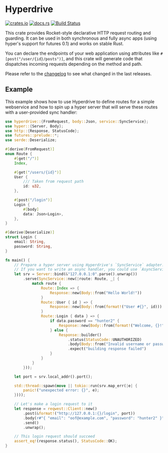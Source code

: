 # Hyperdrive

[![crates.io](https://img.shields.io/crates/v/hyperdrive.svg)](https://crates.io/crates/hyperdrive)
[![docs.rs](https://docs.rs/hyperdrive/badge.svg)](https://docs.rs/hyperdrive/)
[![Build Status](https://travis-ci.org/1aim/hyperdrive.svg?branch=master)](https://travis-ci.org/1aim/hyperdrive)

This crate provides Rocket-style declarative HTTP request routing and guarding.
It can be used in both synchronous and fully async apps (using hyper's support
for futures 0.1) and works on stable Rust.

You can declare the endpoints of your web application using attributes like
`#[post("/user/{id}/posts")]`, and this crate will generate code that dispatches
incoming requests depending on the method and path.

Please refer to the [changelog](CHANGELOG.md) to see what changed in the last
releases.

## Example

This example shows how to use Hyperdrive to define routes for a simple
webservice and how to spin up a hyper server that will serve these routes with a
user-provided sync handler:

```rust
use hyperdrive::{FromRequest, body::Json, service::SyncService};
use hyper::{Server, Body};
use http::{Response, StatusCode};
use futures::prelude::*;
use serde::Deserialize;

#[derive(FromRequest)]
enum Route {
    #[get("/")]
    Index,

    #[get("/users/{id}")]
    User {
        /// Taken from request path
        id: u32,
    },

    #[post("/login")]
    Login {
        #[body]
        data: Json<Login>,
    },
}

#[derive(Deserialize)]
struct Login {
    email: String,
    password: String,
}

fn main() {
    // Prepare a hyper server using Hyperdrive's `SyncService` adapter.
    // If you want to write an async handler, you could use `AsyncService` instead.
    let srv = Server::bind(&"127.0.0.1:0".parse().unwrap())
        .serve(SyncService::new(|route: Route, _| {
            match route {
                Route::Index => {
                    Response::new(Body::from("Hello World!"))
                }
                Route::User { id } => {
                    Response::new(Body::from(format!("User #{}", id)))
                }
                Route::Login { data } => {
                    if data.password == "hunter2" {
                        Response::new(Body::from(format!("Welcome, {}!", data.email)))
                    } else {
                        Response::builder()
                            .status(StatusCode::UNAUTHORIZED)
                            .body(Body::from("Invalid username or password"))
                            .expect("building response failed")
                    }
                }
            }
        }));

    let port = srv.local_addr().port();

    std::thread::spawn(move || tokio::run(srv.map_err(|e| {
        panic!("unexpected error: {}", e);
    })));

    // Let's make a login request to it
    let response = reqwest::Client::new()
        .post(&format!("http://127.0.0.1:{}/login", port))
        .body(r#"{ "email": "oof@example.com", "password": "hunter2" }"#)
        .send()
        .unwrap();

    // This login request should succeed
    assert_eq!(response.status(), StatusCode::OK);
}
```
